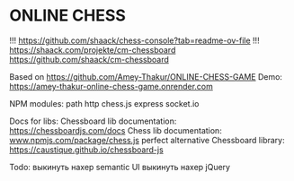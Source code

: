# ONLINE CHESS

!!! https://github.com/shaack/chess-console?tab=readme-ov-file
!!! https://shaack.com/projekte/cm-chessboard
https://github.com/shaack/cm-chessboard

Based on https://github.com/Amey-Thakur/ONLINE-CHESS-GAME
Demo:
https://amey-thakur-online-chess-game.onrender.com

NPM modules:
path
http
chess.js
express
socket.io

Docs for libs:
Chessboard lib documentation: https://chessboardjs.com/docs
Chess lib documentation: www.npmjs.com/package/chess.js
perfect alternative Chessboard library:
https://caustique.github.io/chessboard-js

Todo: 
выкинуть нахер semantic UI 
выкинуть нахер jQuery 
